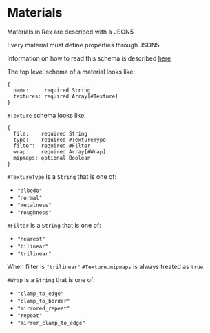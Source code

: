 # Materials

Materials in Rex are described with a JSON5

Every material must define properties through JSON5

Information on how to read this schema is described [here](JSON5.md)

The top level schema of a material looks like:
```
{
  name:     required String
  textures: required Array[#Texture]
}
```

`#Texture` schema looks like:
```
{
  file:    required String
  type:    required #TextureType
  filter:  required #Filter
  wrap:    required Array[#Wrap]
  mipmaps: optional Boolean
}
```

`#TextureType` is a `String` that is one of:
  * `"albedo"`
  * `"normal"`
  * `"metalness"`
  * `"roughness"`

`#Filter` is a `String` that is one of:
  * `"nearest"`
  * `"bilinear"`
  * `"trilinear"`

When filter is `"trilinear"` `#Texture.mipmaps` is always treated as `true`

`#Wrap` is a `String` that is one of:
  * `"clamp_to_edge"`
  * `"clamp_to_border"`
  * `"mirrored_repeat"`
  * `"repeat"`
  * `"mirror_clamp_to_edge"`
